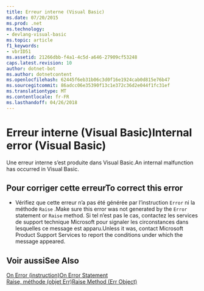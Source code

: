 ```yaml
---
title: Erreur interne (Visual Basic)
ms.date: 07/20/2015
ms.prod: .net
ms.technology:
- devlang-visual-basic
ms.topic: article
f1_keywords:
- vbrID51
ms.assetid: 21266dbb-f4a1-4c5d-a646-27909cf53248
caps.latest.revision: 10
author: dotnet-bot
ms.author: dotnetcontent
ms.openlocfilehash: 62445f6eb31b06c3d0f16e1924cab0d815e76b47
ms.sourcegitcommit: 86adcc06e35390f13c1e372c36d2e044f1fc31ef
ms.translationtype: MT
ms.contentlocale: fr-FR
ms.lasthandoff: 04/26/2018
---
```

# <a name="internal-error-visual-basic"></a><span data-ttu-id="42ffb-102">Erreur interne (Visual Basic)</span><span class="sxs-lookup"><span data-stu-id="42ffb-102">Internal error (Visual Basic)</span></span>
<span data-ttu-id="42ffb-103">Une erreur interne s’est produite dans Visual Basic.</span><span class="sxs-lookup"><span data-stu-id="42ffb-103">An internal malfunction has occurred in Visual Basic.</span></span>  
  
## <a name="to-correct-this-error"></a><span data-ttu-id="42ffb-104">Pour corriger cette erreur</span><span class="sxs-lookup"><span data-stu-id="42ffb-104">To correct this error</span></span>  
  
-   <span data-ttu-id="42ffb-105">Vérifiez que cette erreur n’a pas été générée par l’instruction `Error` ni la méthode `Raise` .</span><span class="sxs-lookup"><span data-stu-id="42ffb-105">Make sure this error was not generated by the `Error` statement or `Raise` method.</span></span> <span data-ttu-id="42ffb-106">Si tel n’est pas le cas, contactez les services de support technique Microsoft pour signaler les circonstances dans lesquelles ce message est apparu.</span><span class="sxs-lookup"><span data-stu-id="42ffb-106">Unless it was, contact Microsoft Product Support Services to report the conditions under which the message appeared.</span></span>  
  
## <a name="see-also"></a><span data-ttu-id="42ffb-107">Voir aussi</span><span class="sxs-lookup"><span data-stu-id="42ffb-107">See Also</span></span>  
 [<span data-ttu-id="42ffb-108">On Error (instruction)</span><span class="sxs-lookup"><span data-stu-id="42ffb-108">On Error Statement</span></span>](../../visual-basic/language-reference/statements/on-error-statement.md)  
 [<span data-ttu-id="42ffb-109">Raise, méthode (objet Err)</span><span class="sxs-lookup"><span data-stu-id="42ffb-109">Raise Method (Err Object)</span></span>](http://msdn.microsoft.com/library/80ffe307-57f1-4ef5-92d7-8ae7b6ec3f42)
